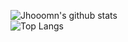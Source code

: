 
![Jhooomn's github stats](https://github-readme-stats.vercel.app/api?username=Jhooomn&show_icons=true&theme=tokyonight) <br/> ![Top Langs](https://github-readme-stats.vercel.app/api/top-langs/?username=Jhooomn&layout=compact)
